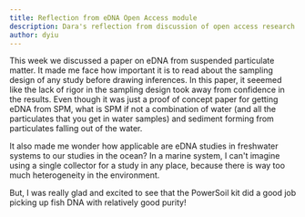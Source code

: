 ```yaml
---
title: Reflection from eDNA Open Access module
description: Dara's reflection from discussion of open access research and data
author: dyiu
---
```


This week we discussed a paper on eDNA from suspended particulate matter. It made me face how important it is to read about the sampling design of any study before drawing inferences. In this paper, it seeemed like the lack of rigor in the sampling design took away from confidence in the results. Even though it was just a proof of concept paper for getting eDNA from SPM, what is SPM if not a combination of water (and all the particulates that you get in water samples) and sediment forming from particulates falling out of the water. 

It also made me wonder how applicable are eDNA studies in freshwater systems to our studies in the ocean? In a marine system, I can't imagine using a single collector for a study in any place, because there is way too much heterogeneity in the environment.

But, I was really glad and excited to see that the PowerSoil kit did a good job picking up fish DNA with relatively good purity!